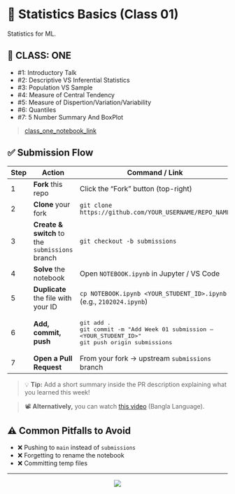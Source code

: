 # 📘 Statistics Basics (Class 01)

Statistics for ML.

## 🎯 **CLASS: ONE**

- #1: Introductory Talk
- #2: Descriptive  VS Inferential Statistics
- #3: Population VS Sample
- #4: Measure of Central Tendency
- #5: Measure of Dispertion/Variation/Variability
- #6: Quantiles
- #7: 5 Number Summary And BoxPlot

> [class_one_notebook_link](https://github.com/Data-Science-PSTU/Statistics-/blob/main/01_Class.ipynb)

## ✅ Submission Flow

| Step | Action | Command / Link |
|------|--------|----------------|
| 1 | **Fork** this repo | Click the “Fork” button (top-right) |
| 2 | **Clone** your fork | `git clone https://github.com/YOUR_USERNAME/REPO_NAME` |
| 3 | **Create & switch** to the `submissions` branch | `git checkout -b submissions` |
| 4 | **Solve** the notebook | Open `NOTEBOOK.ipynb` in Jupyter / VS Code |
| 5 | **Duplicate** the file with your ID | `cp NOTEBOOK.ipynb <YOUR_STUDENT_ID>.ipynb` (e.g., `2102024.ipynb`) |
| 6 | **Add, commit, push** | <pre>git add .<br>git commit -m "Add Week 01 submission – <YOUR_STUDENT_ID>"<br>git push origin submissions</pre> |
| 7 | **Open a Pull Request** | From your fork → upstream `submissions` branch |

> 💡 **Tip:** Add a short summary inside the PR description explaining what you learned this week! 

> 📽️ **Alternatively,** you can watch [this video](https://youtu.be/hFa69-BAcuk) (Bangla Language).

## ⚠️ Common Pitfalls to Avoid

- ❌ Pushing to `main` instead of `submissions`  
- ❌ Forgetting to rename the notebook  
- ❌ Committing temp files  

---

<p align="center">
  <img src="https://img.shields.io/badge/Made%20with ❤️%20by%20PSTU%20Data%20Science%20Community-blueviolet?style=for-the-badge"/>
</p>

